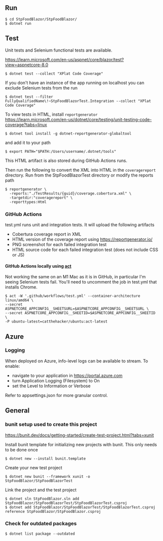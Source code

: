 
## Run

    $ cd StpFoodBlazor/StpFoodBlazor/
    $ dotnet run

## Test
Unit tests and Selenium functional tests are available.

https://learn.microsoft.com/en-us/aspnet/core/blazor/test?view=aspnetcore-8.0

    $ dotnet test --collect "XPlat Code Coverage"

If you don't have an instance of the app running on localhost you can exclude Selenium tests from the run

    $ dotnet test --filter FullyQualifiedName\!~StpFoodBlazorTest.Integration --collect "XPlat Code Coverage"

To view tests in HTML, install `reportgenerator` https://learn.microsoft.com/en-us/dotnet/core/testing/unit-testing-code-coverage?tabs=linux

    $ dotnet tool install -g dotnet-reportgenerator-globaltool

and add it to your path

    $ export PATH="$PATH:/Users/username/.dotnet/tools"

This HTML artifact is also stored during GitHub Actions runs.

Then run the following to convert the XML into HTML in the `coveragereport` directory.
Run from the StpFoodBlazorTest directory or modify the reports path

    $ reportgenerator \
      -reports:"./TestResults/{guid}/coverage.cobertura.xml" \
      -targetdir:"coveragereport" \
      -reporttypes:Html


### GitHub Actions

test.yml runs unit and integration tests. It will upload the following artifacts
* Cobertura coverage report in XML
* HTML version of the coverage report using https://reportgenerator.io/
* PNG screenshot for each failed integration test
* HTML source code for each failed integration test (does not include CSS or JS)

#### GitHub Actions locally using [act](https://github.com/nektos/act)
Not working the same on an M1 Mac as it is in GitHub, in particular I'm seeing Selenium tests fail.
You'll need to uncomment the job in test.yml that installs Chrome.

    $ act -W '.github/workflows/test.yml' --container-architecture linux/amd64 \
    --secret ASPNETCORE_APPCONFIG__SHEETSURL=$ASPNETCORE_APPCONFIG__SHEETSURL \
    --secret ASPNETCORE_APPCONFIG__SHEETID=$ASPNETCORE_APPCONFIG__SHEETID \
    -P ubuntu-latest=catthehacker/ubuntu:act-latest

## Azure

### Logging
When deployed on Azure, info-level logs can be available to stream. To enable:
* navigate to your application in https://portal.azure.com
* turn Application Logging (Filesystem) to On
* set the Level to Information or Verbose

Refer to appsettings.json for more granular control.

## General

### bunit setup used to create this project

https://bunit.dev/docs/getting-started/create-test-project.html?tabs=xunit

Install bunit template for initializing new projects with bunit. This only needs to be done once

    $ dotnet new --install bunit.template

Create your new test project

    $ dotnet new bunit --framework xunit -o StpFoodBlazor/StpFoodBlazorTest

Link the project and the test project

    $ dotnet sln StpFoodBlazor.sln add StpFoodBlazor/StpFoodBlazorTest/StpFoodBlazorTest.csproj
    $ dotnet add StpFoodBlazor/StpFoodBlazorTest/StpFoodBlazorTest.csproj reference StpFoodBlazor/StpFoodBlazor.csproj

### Check for outdated packages

    $ dotnet list package --outdated
